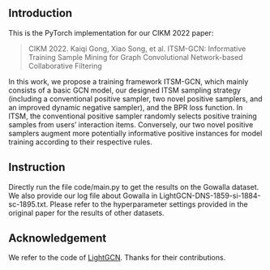 
## Introduction

This is the PyTorch implementation for our CIKM 2022 paper: 

>CIKM 2022. Kaiqi Gong, Xiao Song, et al. ITSM-GCN: Informative Training Sample Mining for Graph Convolutional Network-based Collaborative Filtering

In this work, we propose a training framework ITSM-GCN, which mainly consists of a basic GCN model, our designed ITSM sampling strategy (including a conventional positive sampler, two novel positive samplers, and an improved dynamic negative sampler), and the BPR loss function. In ITSM, the conventional positive sampler randomly selects positive training samples from users’ interaction items. Conversely, our two novel positive samplers augment more potentially informative positive instances for model training according to their respective rules. 


## Instruction

Directly run the file code/main.py to get the results on the Gowalla dataset. We also provide our log file about Gowalla in LightGCN-DNS-1859-si-1884-sc-1895.txt. Please refer to the hyperparameter settings provided in the original paper for the results of other datasets. 


## Acknowledgement

We refer to the code of [LightGCN](https://github.com/gusye1234/LightGCN-PyTorch). Thanks for their contributions.

 
